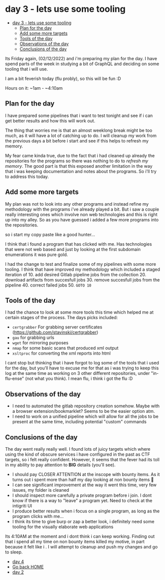 # day 3 - lets use some tooling
- [day 3 - lets use some tooling](#day-3---lets-use-some-tooling)
  - [Plan for the day](#plan-for-the-day)
  - [Add some more targets](#add-some-more-targets)
  - [Tools of the day](#tools-of-the-day)
  - [Observations of the day](#observations-of-the-day)
  - [Conclusions of the day](#conclusions-of-the-day)

Its Friday again, (02/12/2022) and i'm preparing my plan for the day. I have spend parts of the week in studying a bit of GraphQL and deciding on some tooling that i will use.

I am a bit feverish today (flu probly), so this will be fun :D

Hours on it: ~1am - ~4:10am

## Plan for the day
I have prepared some pipelines that i want to test tonight and see if i can get better results and how this will work out.

The thing that worries me is that an almost weeklong break might be too much, as it will have a lot of catching up to do. I will cleanup my work from the previous days a bit before i start and see if this helps to refresh my memory.

My fear came kinda true, due to the fact that i had cleaned up already the repositories for the programs so there was nothing to do to _refresh my memory_. The good part is that this exposed another limitation in the way that i was keeping documentation and notes about the programs. So i'll try to address this today.

## Add some more targets
My plan was not to look into any other programs and instead refine my methodology with the programs i've already played a bit. But i saw a couple really interesting ones which involve non web technologies and this is right up into my alley. So as you have guessed i added a few more programs into the repositories.

<sarcasm>so i start my copy paste like a good hunter...</sarcasm>

I think that i found a program that has clicked with me. Has technologies that were not web based and just by looking at the first subdomain enumerations it was pure gold.

I had the change to test and finalize some of my pipelines with some more tooling. I think that have improved my methodology which included a staged iteration of
10. add desired Gitlab pipeline jobs from the collection
20. download artifacts from succesfull jobs
30. remove succesfull jobs from the pipeline
40. correct failed jobs
50. `GOTO 10`


## Tools of the day
I had the chance to look at some more tools this time which helped me at certain stages of the process.
The days picks included:
- `certgrabber` For grabbing server certificates (https://github.com/stavinski/certgrabber)
- `gau` for grabbing urls
- `wget` for mirroring purposes
- `nmap` for some basic scans that produced xml output
- `xsltproc` for converting the xml reports into html


I cant stop but thinking that i have forgot to log some of the tools that i used for the day, but you'll have to excuse me for that as i was trying to keep this log at the same time as working on 3 other different repositories, under "in-flu-ense" (not what you think). I mean flu, i think i got the flu :D

## Observations of the day
* I need to automated the gitlab repository creation somehow. Maybe with a browser extension/bookmarklet? Seems to be the easier option atm.
* I need to work on a unified pipeline which will allow for all the jobs to be present at the same time, including potential "custom" commands


## Conclusions of the day
The day went really really well. I found lots of juicy targets which where using the kind of obscure services i have configured in the past as CTF targets, so i felt really confident. However, it seems that the fever had its toll in my ability to pay attention to **BIG** details (you'll see).

* I should pay CLOSER ATTENTION at the inscope with bounty items. As it turns out i spent more than half my day looking at non bounty items :facepalm:
* I can see significant improvement at the way it went this time, very few issues, my folder is cleaned
* I should inspect more carefully a private program before i join. I dont know if there is a way to "leave" a program yet. Need to check at the intigriti UI
* I produce better results when i focus on a single program, as long as the program clicks with me...
* I think its time to give burp or zap a better look, i definitely need some tooling for the visually elaborate web applications

Its 4:10AM at the moment and i dont think i can keep working. Finding out that i spend all my time on non bounty items killed my motive, in part because it felt like i . I will attempt to cleanup and push my changes and go to sleep.

- [day 4](day4.md)
- [Go back HOME](../)
- [day 2](day2.md)